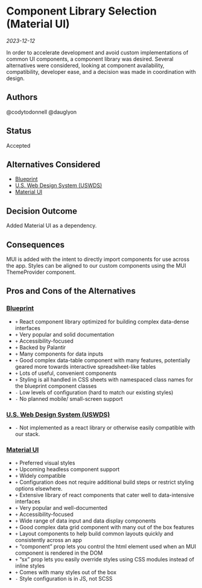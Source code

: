 <!-- Short descriptive title -->

# Component Library Selection (Material UI)

<!-- Date -->

_2023-12-12_

<!-- Summary -->

In order to accelerate development and avoid custom implementations of common UI
components, a component library was desired. Several alternatives were
considered, looking at component availability, compatibility, developer ease,
and a decision was made in coordination with design.

## Authors <!-- GitHub Username(s) -->

@codytodonnell @dauglyon

## Status <!-- Status of this ADR -->

Accepted

## Alternatives Considered <!-- Short list of considered alternatives, should include the chosen path -->

- [Blueprint](https://blueprintjs.com/)
- [U.S. Web Design System (USWDS)](https://designsystem.digital.gov/)
- [Material UI](https://mui.com/material-ui/)

## Decision Outcome <!-- Summary of the decision -->

Added Material UI as a dependency.

## Consequences <!-- Summary of the decision -->

MUI is added with the intent to directly import components for use across the
app. Styles can be aligned to our custom components using the MUI ThemeProvider
component.

## Pros and Cons of the Alternatives <!-- List Pros/Cons of each considered alternative -->

### [Blueprint](https://blueprintjs.com/)

- `+` React component library optimized for building complex data-dense
  interfaces
- `+` Very popular and solid documentation
- `+` Accessibility-focused
- `+` Backed by Palantir
- `+` Many components for data inputs
- `+` Good complex data-table component with many features, potentially geared
  more towards interactive spreadsheet-like tables
- `+` Lots of useful, convenient components
- `+` Styling is all handled in CSS sheets with namespaced class names for the
  blueprint component classes
- `-` Low levels of configuration (hard to match our existing styles)
- `-` No planned mobile/ small-screen support

### [U.S. Web Design System (USWDS)](https://designsystem.digital.gov/)

- `-` Not implemented as a react library or otherwise easily compatible with our
  stack.

### [Material UI](https://mui.com/material-ui/)

- `+` Preferred visual styles
- `+` Upcoming headless component support
- `+` Widely compatible
- `+` Configuration does not require additional build steps or restrict styling
  options elsewhere.
- `+` Extensive library of react components that cater well to data-intensive
  interfaces
- `+` Very popular and well-documented
- `+` Accessibility-focused
- `+` Wide range of data input and data display components
- `+` Good complex data grid component with many out of the box features
- `+` Layout components to help build common layouts quickly and consistently
  across an app
- `+` “component” prop lets you control the html element used when an MUI
  component is rendered in the DOM
- `+` “sx” prop lets you easily override styles using CSS modules instead of
  inline styles
- `+` Comes with many styles out of the box
- `-` Style configuration is in JS, not SCSS
